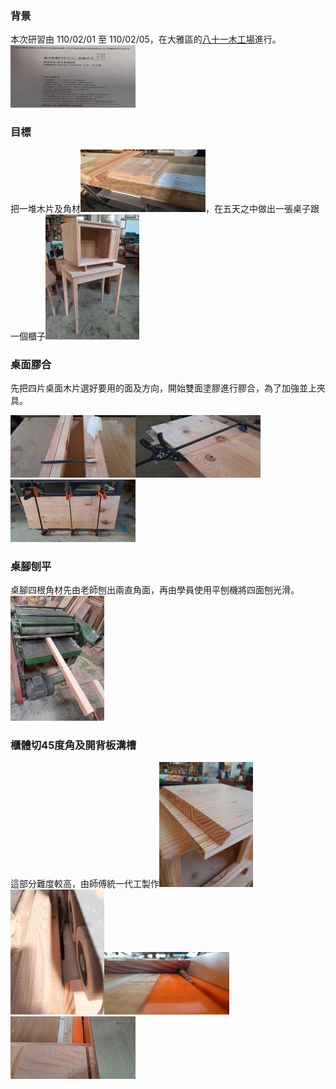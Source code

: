 ### 背景
本次研習由 110/02/01 至 110/02/05，在大雅區的[八十一木工場](https://zh-tw.facebook.com/81woodfan)進行。
![研習手冊](1-1.jpg)
### 目標
把一堆木片及角材![原料](1-2.jpg)，在五天之中做出一張桌子跟一個櫃子![成品](1-3.jpg)
### 桌面膠合
先把四片桌面木片選好要用的面及方向，開始雙面塗膠進行膠合，為了加強並上夾具。

![桌面1](1-4.jpg)![桌面2](1-5.jpg)![桌面3](1-6.jpg)
### 桌腳刨平
桌腳四根角材先由老師刨出兩直角面，再由學員使用平刨機將四面刨光滑。![桌腳1](1-7.jpg)

### 櫃體切45度角及開背板溝槽
這部分難度較高，由師傅統一代工製作![櫃體1](1-8.jpg)![櫃體2](1-9.jpg)![櫃體3](1-10.jpg)![櫃體4](1-11.jpg)
